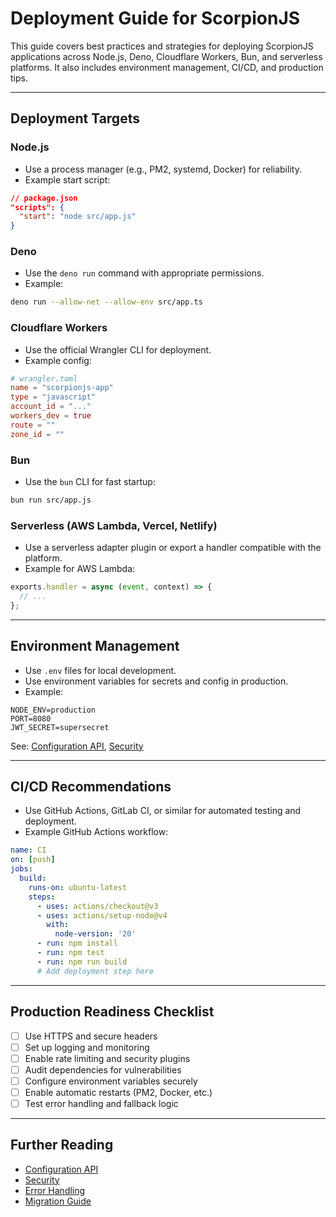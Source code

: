 # Deployment Guide for ScorpionJS

This guide covers best practices and strategies for deploying ScorpionJS applications across Node.js, Deno, Cloudflare Workers, Bun, and serverless platforms. It also includes environment management, CI/CD, and production tips.

---

## Deployment Targets

### Node.js
- Use a process manager (e.g., PM2, systemd, Docker) for reliability.
- Example start script:

```json
// package.json
"scripts": {
  "start": "node src/app.js"
}
```

### Deno
- Use the `deno run` command with appropriate permissions.
- Example:

```sh
deno run --allow-net --allow-env src/app.ts
```

### Cloudflare Workers
- Use the official Wrangler CLI for deployment.
- Example config:

```toml
# wrangler.toml
name = "scorpionjs-app"
type = "javascript"
account_id = "..."
workers_dev = true
route = ""
zone_id = ""
```

### Bun
- Use the `bun` CLI for fast startup:

```sh
bun run src/app.js
```

### Serverless (AWS Lambda, Vercel, Netlify)
- Use a serverless adapter plugin or export a handler compatible with the platform.
- Example for AWS Lambda:

```javascript
exports.handler = async (event, context) => {
  // ...
};
```

---

## Environment Management
- Use `.env` files for local development.
- Use environment variables for secrets and config in production.
- Example:

```env
NODE_ENV=production
PORT=8080
JWT_SECRET=supersecret
```

See: [Configuration API](./configuration.md), [Security](./security.md)

---

## CI/CD Recommendations
- Use GitHub Actions, GitLab CI, or similar for automated testing and deployment.
- Example GitHub Actions workflow:

```yaml
name: CI
on: [push]
jobs:
  build:
    runs-on: ubuntu-latest
    steps:
      - uses: actions/checkout@v3
      - uses: actions/setup-node@v4
        with:
          node-version: '20'
      - run: npm install
      - run: npm test
      - run: npm run build
      # Add deployment step here
```

---

## Production Readiness Checklist
- [ ] Use HTTPS and secure headers
- [ ] Set up logging and monitoring
- [ ] Enable rate limiting and security plugins
- [ ] Audit dependencies for vulnerabilities
- [ ] Configure environment variables securely
- [ ] Enable automatic restarts (PM2, Docker, etc.)
- [ ] Test error handling and fallback logic

---

## Further Reading
- [Configuration API](./configuration.md)
- [Security](./security.md)
- [Error Handling](./error-handling.md)
- [Migration Guide](./migration.md)
